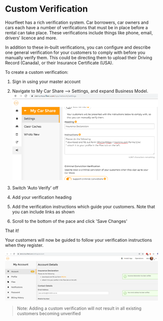 # Custom Verification

Hourfleet has a rich verification system. Car borrowers, car owners and cars each have a number of verifications that must be in place before a rental can take place. These verifications include things like phone, email, drivers' licence and more.

In addition to these in-built verifications, you can configure and describe one general verification for your customers to comply with before you manually verify them. This could be directing them to upload their Driving Record (Canada), or their Insurance Certificate (USA). 

To create a custom verification:
1. Sign in using your master account  
1. Navigate to My Car Share --> Settings, and expand Business Model.
![verification setup](../docs/images/VerificationCustomSetup.png)

1. Switch 'Auto Verify' off
1. Add your verification heading
1. Add the verification instructions which guide your customers. Note that you can include links as shown
1. Scroll to the bottom of the pace and click 'Save Changes'

That it!

Your customers will now be guided to follow your verification instructions when they register.

![verification use](../docs/images/VerificationCustomUse.png)


>Note: Adding a custom verification will not result in all existing customers becoming unverified

 
